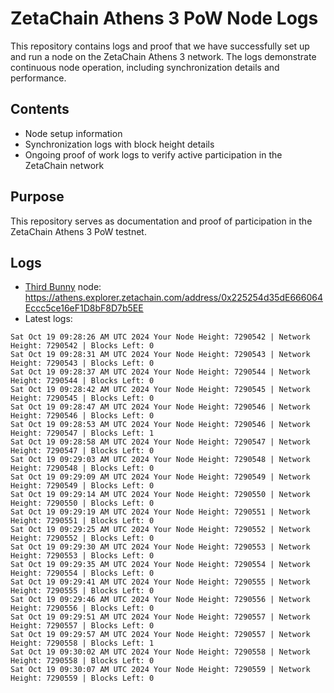 # ZetaChain Athens 3 PoW Node Logs
This repository contains logs and proof that we have successfully set up and run a node on the ZetaChain Athens 3 network. The logs demonstrate continuous node operation, including synchronization details and performance.

## Contents
- Node setup information
- Synchronization logs with block height details
- Ongoing proof of work logs to verify active participation in the ZetaChain network

## Purpose
This repository serves as documentation and proof of participation in the ZetaChain Athens 3 PoW testnet.

## Logs

- [Third Bunny](https://thirdbunny.xyz/) node: https://athens.explorer.zetachain.com/address/0x225254d35dE666064Eccc5ce16eF1D8bF8D7b5EE
- Latest logs:
```
Sat Oct 19 09:28:26 AM UTC 2024 Your Node Height: 7290542 | Network Height: 7290542 | Blocks Left: 0
Sat Oct 19 09:28:31 AM UTC 2024 Your Node Height: 7290543 | Network Height: 7290543 | Blocks Left: 0
Sat Oct 19 09:28:37 AM UTC 2024 Your Node Height: 7290544 | Network Height: 7290544 | Blocks Left: 0
Sat Oct 19 09:28:42 AM UTC 2024 Your Node Height: 7290545 | Network Height: 7290545 | Blocks Left: 0
Sat Oct 19 09:28:47 AM UTC 2024 Your Node Height: 7290546 | Network Height: 7290546 | Blocks Left: 0
Sat Oct 19 09:28:53 AM UTC 2024 Your Node Height: 7290546 | Network Height: 7290547 | Blocks Left: 1
Sat Oct 19 09:28:58 AM UTC 2024 Your Node Height: 7290547 | Network Height: 7290547 | Blocks Left: 0
Sat Oct 19 09:29:03 AM UTC 2024 Your Node Height: 7290548 | Network Height: 7290548 | Blocks Left: 0
Sat Oct 19 09:29:09 AM UTC 2024 Your Node Height: 7290549 | Network Height: 7290549 | Blocks Left: 0
Sat Oct 19 09:29:14 AM UTC 2024 Your Node Height: 7290550 | Network Height: 7290550 | Blocks Left: 0
Sat Oct 19 09:29:19 AM UTC 2024 Your Node Height: 7290551 | Network Height: 7290551 | Blocks Left: 0
Sat Oct 19 09:29:25 AM UTC 2024 Your Node Height: 7290552 | Network Height: 7290552 | Blocks Left: 0
Sat Oct 19 09:29:30 AM UTC 2024 Your Node Height: 7290553 | Network Height: 7290553 | Blocks Left: 0
Sat Oct 19 09:29:35 AM UTC 2024 Your Node Height: 7290554 | Network Height: 7290554 | Blocks Left: 0
Sat Oct 19 09:29:41 AM UTC 2024 Your Node Height: 7290555 | Network Height: 7290555 | Blocks Left: 0
Sat Oct 19 09:29:46 AM UTC 2024 Your Node Height: 7290556 | Network Height: 7290556 | Blocks Left: 0
Sat Oct 19 09:29:51 AM UTC 2024 Your Node Height: 7290557 | Network Height: 7290557 | Blocks Left: 0
Sat Oct 19 09:29:57 AM UTC 2024 Your Node Height: 7290557 | Network Height: 7290558 | Blocks Left: 1
Sat Oct 19 09:30:02 AM UTC 2024 Your Node Height: 7290558 | Network Height: 7290558 | Blocks Left: 0
Sat Oct 19 09:30:07 AM UTC 2024 Your Node Height: 7290559 | Network Height: 7290559 | Blocks Left: 0
```
